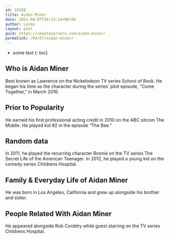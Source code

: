```yaml
---
id: 15158
title: Aidan Miner
date: 2021-04-07T16:13:14+00:00
author: Laima
layout: post
guid: https://ukdataservers.com/aidan-miner/
permalink: /04/07/aidan-miner/
---
```


* some text
{: toc}


## Who is Aidan Miner
                  
                  
                  
Best known as Lawrence on the Nickelodeon TV series School of Rock. He began his time as the character during the series&#8217; pilot episode, &#8220;Come Together,&#8221; in March 2016. 
                  
              
            
              
            
                
                
                
## Prior to Popularity
                  
                  
                  
He earned his first professional acting credit in 2010 on the ABC sitcom The Middle. He played kid #2 in the episode &#8220;The Bee.&#8221; 
                  
              
            
              
            
                
                
                
## Random data
                  
                  
                  
In 2011, he played the recurring character Ronnie on the TV series The Secret Life of the American Teenager. In 2012, he played a young kid on the comedy series Childrens Hospital. 
                  
              
            
              
            
                
                
                
## Family & Everyday Life of Aidan Miner
                  
                  
                  
He was born in Los Angeles, California and grew up alongside his brother and sister.
                  
              
            
              
            
                
                
                
## People Related With Aidan Miner
                  
                  
                  
He appeared alongside Rob Corddry while guest starring on the TV series Childrens Hospital.
                  
              
            
              
            
                
              
            
              
              
            
            
              
            
          
          
          